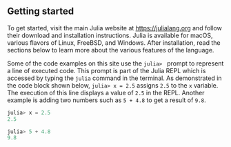 ---
---

## Getting started

To get started, visit the main Julia website at <https://julialang.org> and follow their download and installation instructions. Julia is available for macOS, various flavors of Linux, FreeBSD, and Windows. After installation, read the sections below to learn more about the various features of the language.

Some of the code examples on this site use the `julia> ` prompt to represent a line of executed code. This prompt is part of the Julia REPL which is accessed by typing the `julia` command in the terminal. As demonstrated in the code block shown below, `julia> x = 2.5` assigns `2.5` to the `x` variable. The execution of this line displays a value of `2.5` in the REPL. Another example is adding two numbers such as `5 + 4.8` to get a result of `9.8`.

```julia
julia> x = 2.5
2.5

julia> 5 + 4.8
9.8
```